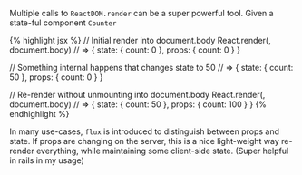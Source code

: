 Multiple calls to `ReactDOM.render` can be a super powerful tool. Given a
state-ful component `Counter`

{% highlight jsx %}
// Initial render into document.body
React.render(<Counter count=0 />, document.body)
// => { state: { count: 0 }, props: { count: 0 } }

// Something internal happens that changes state to 50
// => { state: { count: 50 }, props: { count: 0 } }

// Re-render without unmounting into document.body
React.render(<Counter count=100 />, document.body)
// => { state: { count: 50 }, props: { count: 100 } }
{% endhighlight %}

In many use-cases, `flux` is introduced to distinguish between props and state.
If props are changing on the server, this is a nice light-weight way re-render
everything, while maintaining some client-side state. (Super helpful in rails in
my usage)
